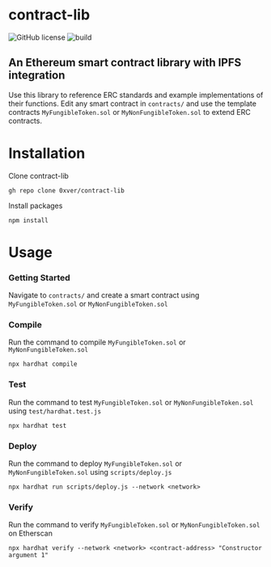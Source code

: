 # contract-lib

![GitHub license](https://img.shields.io/badge/license-MIT-blue.svg) ![build](https://github.com/ntkme/github-buttons/workflows/build/badge.svg)

## An Ethereum smart contract library with IPFS integration

Use this library to reference ERC standards and example implementations of their functions. Edit any smart contract in `contracts/` and use the template contracts `MyFungibleToken.sol` or `MyNonFungibleToken.sol` to extend ERC contracts.

# Installation
Clone contract-lib
```
gh repo clone 0xver/contract-lib
```
Install packages
```
npm install
```

# Usage
### Getting Started
Navigate to `contracts/` and create a smart contract using `MyFungibleToken.sol` or `MyNonFungibleToken.sol`

### Compile
Run the command to compile `MyFungibleToken.sol` or `MyNonFungibleToken.sol`
```
npx hardhat compile
```

### Test
Run the command to test `MyFungibleToken.sol` or `MyNonFungibleToken.sol` using `test/hardhat.test.js`
```
npx hardhat test
```

### Deploy
Run the command to deploy `MyFungibleToken.sol` or `MyNonFungibleToken.sol` using `scripts/deploy.js`
```
npx hardhat run scripts/deploy.js --network <network>
```

### Verify
Run the command to verify `MyFungibleToken.sol` or `MyNonFungibleToken.sol` on Etherscan
```
npx hardhat verify --network <network> <contract-address> "Constructor argument 1"
```
